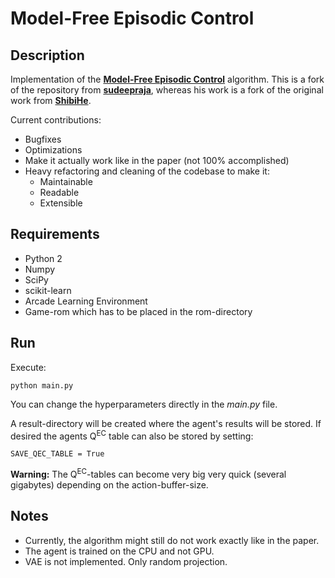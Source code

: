 # Model-Free Episodic Control

## Description
Implementation of the
**[Model-Free Episodic Control](http://arxiv.org/abs/1606.04460)**
algorithm. This is a fork of the repository from
**[sudeepraja](https://github.com/sudeepraja/Model-Free-Episodic-Control)**,
whereas his work is a fork of the original work from
**[ShibiHe](https://github.com/ShibiHe/Model-Free-Episodic-Control)**.

Current contributions:
- Bugfixes
- Optimizations
- Make it actually work like in the paper (not 100% accomplished)
- Heavy refactoring and cleaning of the codebase to make it:
    + Maintainable
    + Readable
    + Extensible

## Requirements
- Python 2
- Numpy
- SciPy
- scikit-learn
- Arcade Learning Environment
- Game-rom which has to be placed in the rom-directory

## Run
Execute:
```
python main.py
```

You can change the hyperparameters directly in the *main.py* file.

A result-directory will be created where the agent's results will be stored.
If desired the agents Q<sup>EC</sup> table can also be stored by setting:
```
SAVE_QEC_TABLE = True
```

**Warning:** The Q<sup>EC</sup>-tables can become very big very quick
(several gigabytes) depending on the action-buffer-size.

## Notes
- Currently, the algorithm might still do not work exactly like in the paper.
- The agent is trained on the CPU and not GPU.
- VAE is not implemented. Only random projection.
